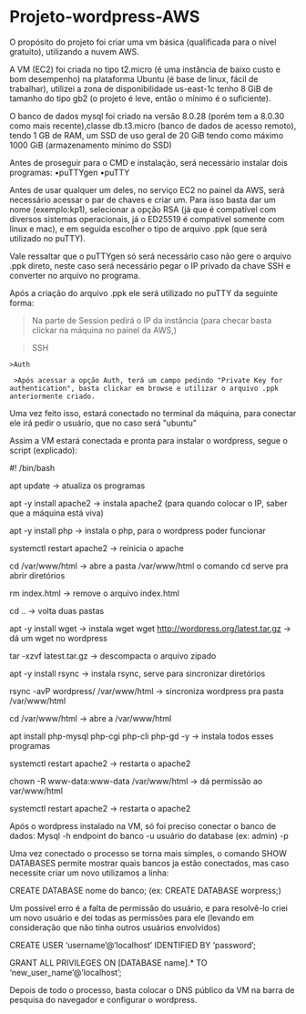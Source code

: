 # Projeto-wordpress-AWS
O propósito do projeto foi criar uma vm básica (qualificada para o nível gratuito), utilizando a nuvem AWS.
  
  A VM (EC2) foi criada no tipo t2.micro (é uma instância de baixo custo e bom desempenho) na plataforma Ubuntu (é base de linux, fácil de trabalhar), utilizei a zona de disponibilidade us-east-1c tenho 8 GiB de tamanho do tipo gb2 (o projeto é leve, então o mínimo é o suficiente).
 
 O banco de dados mysql foi criado na versão 8.0.28 (porém tem a 8.0.30 como mais recente),classe db.t3.micro (banco de dados de acesso remoto), tendo 1 GB de RAM, um SSD de uso geral de 20 GiB tendo como máximo 1000 GiB (armazenamento mínimo do SSD)
 
 Antes de proseguir para o CMD e instalação, será necessário instalar dois programas:
 •puTTYgen
 •puTTY

  Antes de usar qualquer um deles, no serviço EC2 no painel da AWS, será necessário acessar o par de chaves e criar um. Para isso basta dar um nome (exemplo:kp1), selecionar a opção RSA (já que é compatível com diversos sistemas operacionais, já o ED25519 é compatível somente com linux e mac), e em seguida escolher o tipo de arquivo .ppk (que será utilizado no puTTY).

  Vale ressaltar que o puTTYgen só será necessário caso não gere o arquivo .ppk direto, neste caso será necessário pegar o IP privado da chave SSH e converter no arquivo no programa.

  Após a criação do arquivo .ppk ele será utilizado no puTTY da seguinte forma:
  >Na parte de Session pedirá o IP da instância (para checar basta clickar na máquina no painel da AWS,)

   >SSH

    >Auth

     >Após acessar a opção Auth, terá um campo pedindo "Private Key for authentication", basta clickar em browse e utilizar o arquivo .ppk anteriormente criado.
     

 Uma vez feito isso, estará conectado no terminal da máquina, para conectar ele irá pedir o usuário, que no caso será "ubuntu"

 Assim a VM estará conectada e pronta para instalar o wordpress, segue o script (explicado):

 #! /bin/bash

 apt update -> atualiza os programas

apt -y install apache2 -> instala apache2 (para quando colocar o IP, saber que a máquina está viva) 

apt -y install php -> instala o php, para o wordpress poder funcionar 

systemctl restart apache2 -> reinicia o apache 

cd /var/www/html -> abre a pasta /var/www/html o comando cd serve pra abrir diretórios 

rm index.html -> remove o arquivo index.html 

cd .. -> volta duas pastas

apt -y install wget -> instala wget wget http://wordpress.org/latest.tar.gz -> dá um wget no wordpress 

tar -xzvf latest.tar.gz -> descompacta o arquivo zipado 

apt -y install rsync -> instala rsync, serve para sincronizar diretórios 

rsync -avP wordpress/ /var/www/html -> sincroniza wordpress pra pasta /var/www/html 

cd /var/www/html -> abre a /var/www/html 

apt install php-mysql php-cgi php-cli php-gd -y -> instala todos esses programas

systemctl restart apache2 -> restarta o apache2 

chown -R www-data:www-data /var/www/html -> dá permissão ao var/www/html 

systemctl restart apache2 -> restarta o apache2
 
 Após o wordpress instalado na VM, só foi preciso conectar o banco de dados:
Mysql -h endpoint do banco -u usuário do database (ex: admin) -p
 
 Uma vez conectado o processo se torna mais simples, o comando SHOW DATABASES permite mostrar quais bancos ja estão conectados, mas caso necessite criar um novo utilizamos a linha:

CREATE DATABASE nome do banco; (ex: CREATE DATABASE worpress;)
 
 Um possível erro é a falta de permissão do usuário, e para resolvê-lo criei um novo usuário e dei todas as permissões para ele (levando em consideração que não tinha outros usuários envolvidos)

CREATE USER ‘username’@‘localhost’ IDENTIFIED BY ‘password’;

GRANT ALL PRIVILEGES ON [DATABASE name].* TO ‘new_user_name’@’localhost’;

Depois de todo o processo, basta colocar o DNS público da VM na barra de pesquisa do navegador e configurar o wordpress.